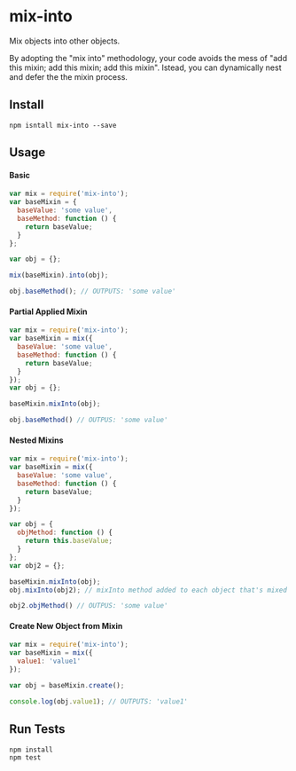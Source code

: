 # mix-into

Mix objects into other objects.

By adopting the "mix into" methodology, your code avoids the mess of "add this mixin; add this mixin; add this mixin". Istead, you can dynamically nest and defer the the mixin process.

## Install

```
npm isntall mix-into --save
```

## Usage

#### Basic

```js
var mix = require('mix-into');
var baseMixin = {
  baseValue: 'some value',
  baseMethod: function () {
    return baseValue;
  }
};

var obj = {};

mix(baseMixin).into(obj);

obj.baseMethod(); // OUTPUTS: 'some value'
```

#### Partial Applied Mixin

```js
var mix = require('mix-into');
var baseMixin = mix({
  baseValue: 'some value',
  baseMethod: function () {
    return baseValue;
  }
});
var obj = {};

baseMixin.mixInto(obj);

obj.baseMethod() // OUTPUS: 'some value'
```

#### Nested Mixins

```js
var mix = require('mix-into');
var baseMixin = mix({
  baseValue: 'some value',
  baseMethod: function () {
    return baseValue;
  }
});

var obj = {
  objMethod: function () {
    return this.baseValue;
  }
};
var obj2 = {};

baseMixin.mixInto(obj);
obj.mixInto(obj2); // mixInto method added to each object that's mixed into

obj2.objMethod() // OUTPUS: 'some value'
```

#### Create New Object from Mixin

```js
var mix = require('mix-into');
var baseMixin = mix({
  value1: 'value1'
});

var obj = baseMixin.create();

console.log(obj.value1); // OUTPUTS: 'value1'
```

## Run Tests

```
npm install
npm test
```